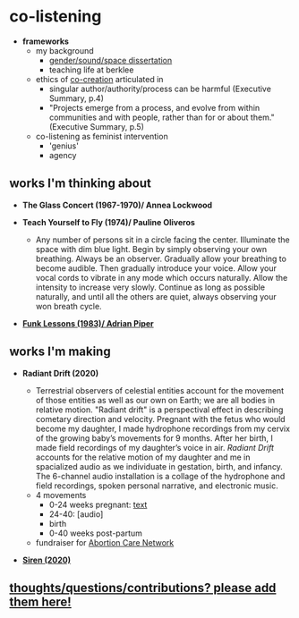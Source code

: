 # co-listening

- **frameworks**
	- my background
		- [gender/sound/space dissertation](https://libraetd.lib.virginia.edu/public_view/tb09j6186)
		- teaching life at berklee
	- ethics of [co-creation](https://wip.mitpress.mit.edu/collectivewisdom) articulated in 
		- singular author/authority/process can be harmful (Executive Summary, p.4)
		- "Projects emerge from a process, and evolve from within communities and with people, rather than for or about them." (Executive Summary, p.5)
	- co-listening as feminist intervention
		- 'genius'
		- agency

## works I'm thinking about

- **The Glass Concert (1967-1970)/ Annea Lockwood**

- **Teach Yourself to Fly (1974)/ Pauline Oliveros**
	- Any number of persons sit in a circle facing the center. Illuminate the space with dim blue light. Begin by simply observing your own breathing. Always be an observer. Gradually allow your breathing to become audible. Then gradually introduce your voice. Allow your vocal cords to vibrate in any mode which occurs naturally. Allow the intensity to increase very slowly. Continue as long as possible naturally, and until all the others are quiet, always observing your won breath cycle.

- **[Funk Lessons (1983)/ Adrian Piper](http://www.adrianpiper.com/vs/video_fl.shtml)**

## works I'm making

- **Radiant Drift (2020)**
	- Terrestrial observers of celestial entities account for the movement of those entities as well as our own on Earth; we are all bodies in relative motion. "Radiant drift" is a perspectival effect in describing cometary direction and velocity.  Pregnant with the fetus who would become my daughter, I made hydrophone recordings from my cervix of the growing baby’s movements for 9 months. After her birth, I made field recordings of my daughter’s voice in air.  *Radiant Drift* accounts for the relative motion of my daughter and me in spacialized audio as we individuate in gestation, birth, and infancy. The 6-channel audio installation is a collage of the hydrophone and field recordings, spoken personal narrative, and electronic music.
	- 4 movements
		- 0-24 weeks pregnant: [text](https://github.com/rdwrome/ODL/blob/master/rdtext.md)
		- 24-40: [audio]
		- birth
		- 0-40 weeks post-partum
	- fundraiser for [Abortion Care Network](https://www.abortioncarenetwork.org/donation/)

- **[Siren (2020)](http://racheldevorah.studio/works/siren/)**

## [thoughts/questions/contributions? please add them here!](https://etherpad.net/p/odlcolistening)
